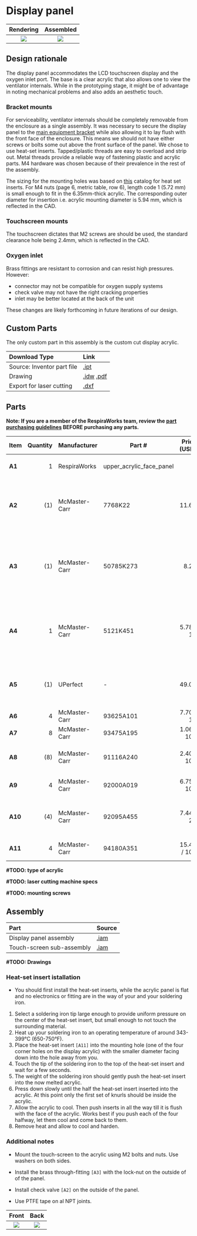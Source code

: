 # Display panel

| Rendering | Assembled |
|:-------------------------:|:-------------------------:|
| ![](images/display_panel_assembly_rendering.jpg) | ![](images/through-fitting_2.jpg) |

## Design rationale

The display panel accommodates the LCD touchscreen display and the oxygen inlet port. The base is a clear acrylic
that also allows one to view the ventilator internals. While in the prototyping stage, it might be of advantage
in noting mechanical problems and also adds an aesthetic touch.

### Bracket mounts

For serviceability, ventilator internals should be completely removable from the enclosure as a single assembly.
It was necessary to secure the display panel to the [main equipment bracket](../enclosure) while also allowing it
to lay flush with the front face of the enclosure. This means we should not have either screws or bolts some out
above the front surface of the panel. We chose to use heat-set inserts. Tapped/plastic threads are easy to overload and strip out. Metal threads provide a
reliable way of fastening plastic and acrylic parts. M4 hardware was chosen because of their prevalence in the rest of
the assembly.

The sizing for the mounting holes was based on [this](https://www.pemnet.com/fastening_products/pdf/sidata.pdf) catalog
for heat set inserts. For M4 nuts (page 6, metric table, row 6), length code 1 (5.72 mm) is small enough to fit in the
6.35mm-thick acrylic. The corresponding outer diameter for insertion i.e. acrylic mounting diameter is 5.94 mm,
which is reflected in the CAD.

### Touchscreen mounts

The touchscreen dictates that M2 screws are should be used, the standard clearance hole being 2.4mm,
which is reflected in the CAD.

### Oxygen inlet

Brass fittings are resistant to corrosion and can resist high pressures.
However:
* connector may not be compatible for oxygen supply systems
* check valve may not have the right cracking properties
* inlet may be better located at the back of the unit

These changes are likely forthcoming in future iterations of our design.

## Custom Parts

The only custom part in this assembly is the custom cut display acrylic.

| Download Type | Link   |
|:--------------|:-------|
| Source: Inventor part file | [.ipt](display_panel_acrylic_plate.ipt) |
| Drawing                    | [.idw](display_panel_acrylic_plate.idw) [.pdf](display_panel_acrylic_plate.pdf) |
| Export for laser cutting   | [.dxf](display_panel_acrylic_plate.dxf) |

## Parts

**Note: If you are a member of the RespiraWorks team, review the [part purchasing guidelines][ppg]
BEFORE purchasing any parts.**

[ppg]: ../../purchasing_guidelines.md
[pneu]: ../pneumatics
[elec]: ../../electrical

| Item  | Quantity  | Manufacturer  | Part #                   | Price (USD)  | Sources[*][ppg]| Notes |
| ----- |----------:| ------------- | ------------------------ | ------------:|:------------:|:------|
|**A1** | 1         | RespiraWorks  | upper_acrylic_face_panel |              | [Rw][a1rw]   | Upper acrylic face panel |
|**A2** | (1)       | McMaster-Carr | 7768K22                  | 11.62        | [C][a2mcmc]  | brass threaded check valve, **DUPLICATE in [pneumatic assembly][pneu]** |
|**A3** | (1)       | McMaster-Carr | 50785K273                | 8.23         | [C][a3mcmc]  | through-wall straight connector, 1/4NPT female, **DUPLICATE in [pneumatic assembly][pneu]** |
|**A4** | 1         | McMaster-Carr | 5121K451                 | 5.78 / 10    | [C][a4mcmc]  | 1/4 NPT x 1/4" ID barbed adapter, **DUPLICATE in [pneumatic assembly][pneu]** |
|**A5** | (1)       | UPerfect      | -                        | 49.00        | [A][a5ali]   | 7" capacitive touchscreen, **DUPLICATE in [electrical assembly][elec]** |
|**A6** | 4         | McMaster-Carr | 93625A101                | 7.70 / 10    | [C][a6mcmc]  | M2 locknut |
|**A7** | 8         | McMaster-Carr | 93475A195                | 1.06 / 100   | [C][a7mcmc]  | M2 washer, 5mm OD |
|**A8** | (8)       | McMaster-Carr | 91116A240                | 2.40 / 100   | [C][a8mcmc]  | M2 washer, 7mm OD, **alternate to A7** |
|**A9** | 4         | McMaster-Carr | 92000A019                | 6.75 / 100   | [C][a9mcmc]  | M2 screw 12mm, Phillips drive |
|**A10**| (4)       | McMaster-Carr | 92095A455                | 7.44 / 24    | [C][a10mcmc] | M2 screw 12mm, hex drive, **alternate to A9** |
|**A11**| 4         | McMaster-Carr | 94180A351                | 15.47 / 100  | [C][a11mcmc] | Heat-set inserts for M4 screws |

**#TODO: type of acrylic**

**#TODO: laser cutting machine specs**

**#TODO: mounting screws**

[a1rw]:    #custom-parts
[a2mcmc]:  https://www.mcmaster.com/7768K22/
[a3mcmc]:  https://www.mcmaster.com/50785K273/
[a4mcmc]:  https://www.mcmaster.com/5121K451
[a5ali]:   https://www.aliexpress.com/item/4000747984746.html
[a6mcmc]:  https://www.mcmaster.com/93625A101/
[a7mcmc]:  https://www.mcmaster.com/93475A195/
[a8mcmc]:  https://www.mcmaster.com/91116A240/
[a9mcmc]:  https://www.mcmaster.com/92000A019/
[a10mcmc]: https://www.mcmaster.com/92095A455/
[a11mcmc]: https://www.mcmaster.com/94180A351/

## Assembly

| Part  | Source |
|:------|:-------|
| Display panel assembly    | [.iam](display_panel_assembly.iam) |
| Touch-screen sub-assembly | [.iam](display_assembly.iam)       |

**#TODO: Drawings**

### Heat-set insert istallation

* You should first install the heat-set inserts, while the acrylic panel is flat and no electronics or
fitting are in the way of your and your soldering iron.

1. Select a soldering iron tip large enough to provide uniform pressure on the center of the heat-set insert, but small
   enough to not touch the surrounding material.
2. Heat up your soldering iron to an operating temperature of around 343-399&deg;C (650-750&deg;F).
3. Place the heat-set insert `[A11]` into the mounting hole (one of the four corner holes on the display acrylic) with
   the smaller diameter facing down into the hole away from you.
4. Touch the tip of the soldering iron to the top of the heat-set insert and wait for a few seconds.
5. The weight of the soldering iron should gently push the heat-set insert into the now melted acrylic.
6. Press down slowly until the half the heat-set insert inserted into the acrylic. At this point only the first set of
   knurls should be inside the acrylic.
7. Allow the acrylic to cool. Then push inserts in all the way till it is flush with the face of the acrylic. Works best
   if you push each of the four halfway, let them cool and come back to them.
8. Remove heat and allow to cool and harden.

### Additional notes

* Mount the touch-screen to the acrylic using M2 bolts and nuts. Use washers on both sides.

* Install the brass through-fitting `[A3]` with the lock-nut on the outside of of the panel.

* Install check valve `[A2]` on the outside of the panel.

* Use PTFE tape on al NPT joints.

|  Front    |  Back   |
:------------------:|:-----------------:|
![](images/through-fitting_1.jpg)  |  ![](images/through-fitting_2.jpg)  |
